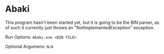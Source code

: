 # Abaki

This program hasn't been started yet, but it is going to be the BIN parser, as of such it currently just throws an "NotImplementedException" exception.

Run Options:
``
Abaki.exe <BIN FILE>
``

Optional Argumens:
``
N/A
``